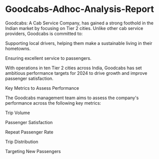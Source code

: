 # Goodcabs-Adhoc-Analysis-Report

Goodcabs: A Cab Service Company, has gained a strong foothold in the Indian market by focusing on Tier 2 cities. Unlike other cab service providers, Goodcabs is committed to:

Supporting local drivers, helping them make a sustainable living in their hometowns.

Ensuring excellent service to passengers.

With operations in ten Tier 2 cities across India, Goodcabs has set ambitious performance targets for 2024 to drive growth and improve passenger satisfaction.

Key Metrics to Assess Performance

The Goodcabs management team aims to assess the company's performance across the following key metrics:

Trip Volume

Passenger Satisfaction

Repeat Passenger Rate

Trip Distribution

Targeting New Passengers
